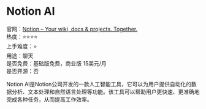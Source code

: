 # Notion AI

官网：[Notion – Your wiki, docs & projects. Together.](https://www.notion.so/product)  
热度：⭐️⭐️⭐️⭐️  
上手难度：⭐️  
用途：聊天  
是否免费：基础版免费，商业版 15美元/月  
是否开源：否  

Notion Al是Notion公司开发的一款人工智能工具，它可以为用户提供自动化的数据分析、文本处理和自然语言处理等功能。该工具可以帮助用户更快速、更准确地完成各种任务，从而提高工作效率。